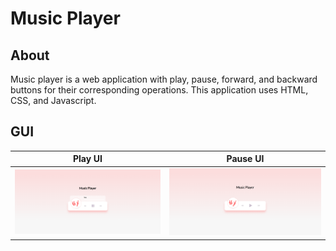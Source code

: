 # **Music Player**

## **About**
Music player is a web application with play, pause, forward, and backward buttons for their corresponding operations. This application uses HTML, CSS, and Javascript.

## **GUI**
|Play UI|Pause UI|
|-------|--------|
|![play](images/2.png)|![pause](images/1.png)|